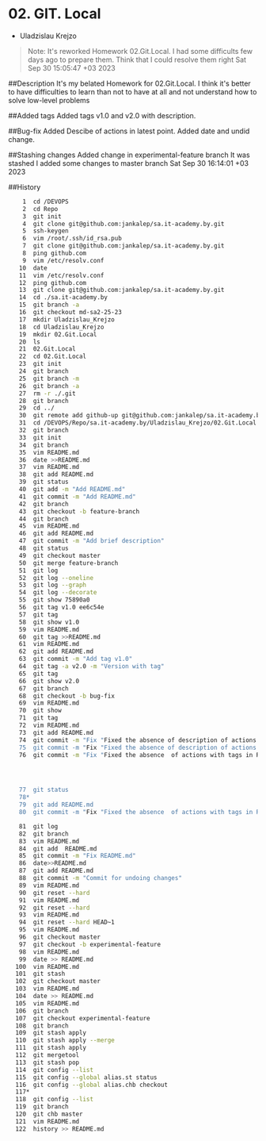 # 02. GIT. Local
* Uladzislau Krejzo
>Note: It's reworked Homework 02.Git.Local. I had some difficults few days ago to prepare them. Think that I could resolve them right 
Sat Sep 30 15:05:47 +03 2023

##Description
It's my belated Homework for 02.Git.Local.
I think it's better to have difficulties to learn
 than not to have at all and not understand how to solve low-level problems

##Added tags
Added tags v1.0 and v2.0 with description.

##Bug-fix
Added Descibe of actions in latest point. Added date and undid change.

##Stashing changes
Added change in experimental-feature branch
It was stashed
I added some changes to master branch
Sat Sep 30 16:14:01 +03 2023


##History
```bash
    1  cd /DEVOPS
    2  cd Repo
    3  git init
    4  git clone git@github.com:jankalep/sa.it-academy.by.git
    5  ssh-keygen
    6  vim /root/.ssh/id_rsa.pub
    7  git clone git@github.com:jankalep/sa.it-academy.by.git
    8  ping github.com
    9  vim /etc/resolv.conf
   10  date
   11  vim /etc/resolv.conf
   12  ping github.com
   13  git clone git@github.com:jankalep/sa.it-academy.by.git
   14  cd ./sa.it-academy.by
   15  git branch -a
   16  git checkout md-sa2-25-23
   17  mkdir Uladzislau_Krejzo
   18  cd Uladzislau_Krejzo
   19  mkdir 02.Git.Local
   20  ls
   21  02.Git.Local
   22  cd 02.Git.Local
   23  git init
   24  git branch
   25  git branch -m
   26  git branch -a
   27  rm -r ./.git
   28  git branch
   29  cd ../
   30  git remote add github-up git@github.com:jankalep/sa.it-academy.by.git
   31  cd /DEVOPS/Repo/sa.it-academy.by/Uladzislau_Krejzo/02.Git.Local
   32  git branch
   33  git init
   34  git branch
   35  vim README.md
   36  date >>README.md
   37  vim README.md
   38  git add README.md
   39  git status
   40  git add -m "Add README.md"
   41  git commit -m "Add README.md"
   42  git branch
   43  git checkout -b feature-branch
   44  git branch
   45  vim README.md
   46  git add README.md
   47  git commit -m "Add brief description"
   48  git status
   49  git checkout master
   50  git merge feature-branch
   51  git log
   52  git log --oneline
   53  git log --graph
   54  git log --decorate
   55  git show 75890a0
   56  git tag v1.0 ee6c54e
   57  git tag
   58  git show v1.0
   59  vim README.md
   60  git tag >>README.md
   61  vim README.md
   62  git add README.md
   63  git commit -m "Add tag v1.0"
   64  git tag -a v2.0 -m "Version with tag" 
   65  git tag
   66  git show v2.0
   67  git branch
   68  git checkout -b bug-fix
   69  vim README.md
   70  git show
   71  git tag
   72  vim README.md
   73  git add README.md
   74  git commit -m "Fix "Fixed the absence of description of actions with tags шт README.md"
   75  git commit -m "Fix "Fixed the absence of description of actions with tags in README.md"
   76  git commit -m "Fix "Fixed the absence  of actions with tags in README.md"




   77  git status
   78* 
   79  git add README.md
   80  git commit -m "Fix "Fixed the absence  of actions with tags in README.md"

   81  git log
   82  git branch
   83  vim README.md
   84  git add  README.md
   85  git commit -m "Fix README.md"
   86  date>>README.md
   87  git add README.md
   88  git commit -m "Commit for undoing changes"
   89  vim README.md
   90  git reset --hard
   91  vim README.md
   92  git reset --hard
   93  vim README.md
   94  git reset --hard HEAD~1
   95  vim README.md
   96  git checkout master
   97  git checkout -b experimental-feature
   98  vim README.md
   99  date >> README.md
  100  vim README.md
  101  git stash
  102  git checkout master
  103  vim README.md
  104  date >> README.md
  105  vim README.md
  106  git branch
  107  git checkout experimental-feature
  108  git branch
  109  git stash apply
  110  git stash apply --merge
  111  git stash apply
  112  git mergetool
  113  git stash pop
  114  git config --list
  115  git config --global alias.st status
  116  git config --global alias.chb checkout
  117* 
  118  git config --list
  119  git branch
  120  git chb master
  121  vim README.md
  122  history >> README.md
